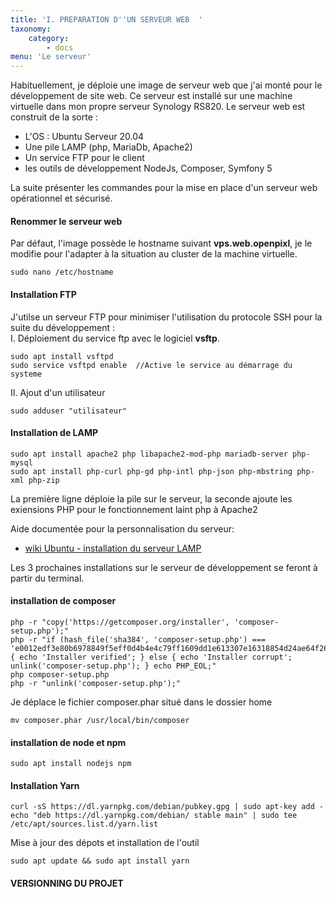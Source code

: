 ```yaml
---
title: 'I. PREPARATION D''UN SERVEUR WEB  '
taxonomy:
    category:
        - docs
menu: 'Le serveur'
---
```


Habituellement, je déploie une image de serveur web que j'ai monté pour le développement de site web. Ce serveur est installé sur une machine virtuelle dans mon propre serveur Synology RS820. Le serveur web est construit de la sorte :  
* L'OS : Ubuntu Serveur 20.04
* Une pile LAMP (php, MariaDb, Apache2)
* Un service FTP pour le client
* les outils de développement NodeJs, Composer, Symfony 5

La suite présenter les commandes pour la mise en place d'un serveur web opérationnel et sécurisé.

#### Renommer le serveur web  
Par défaut, l'image possède le hostname suivant **vps.web.openpixl**, je le modifie pour l'adapter à la situation au cluster de la machine virtuelle.

    sudo nano /etc/hostname  

#### Installation FTP
J'utilse un serveur FTP pour minimiser l'utilisation du protocole SSH pour la suite du développement :  
I. Déploiement du service ftp avec le logiciel **vsftp**.  

    sudo apt install vsftpd  
    sudo service vsftpd enable  //Active le service au démarrage du systeme  
    
II. Ajout d'un utilisateur

    sudo adduser "utilisateur"
    

#### Installation de LAMP  

	sudo apt install apache2 php libapache2-mod-php mariadb-server php-mysql
    sudo apt install php-curl php-gd php-intl php-json php-mbstring php-xml php-zip  



La première ligne déploie la pile sur le serveur, la seconde ajoute les exiensions PHP pour le fonctionnement laint php à Apache2

Aide documentée pour la personnalisation du serveur:  
* [wiki Ubuntu - installation du serveur LAMP](https://doc.ubuntu-fr.org/lamp)

Les 3 prochaines installations sur le serveur de développement se feront à partir du terminal.  


#### installation de composer


	php -r "copy('https://getcomposer.org/installer', 'composer-setup.php');" 
	php -r "if (hash_file('sha384', 'composer-setup.php') === 'e0012edf3e80b6978849f5eff0d4b4e4c79ff1609dd1e613307e16318854d24ae64f26d17af3ef0bf7cfb710ca74755a') { echo 'Installer verified'; } else { echo 'Installer corrupt'; unlink('composer-setup.php'); } echo PHP_EOL;"
	php composer-setup.php
	php -r "unlink('composer-setup.php');"

Je déplace le fichier composer.phar situé dans le dossier home

	mv composer.phar /usr/local/bin/composer

#### installation de node et npm

	sudo apt install nodejs npm
    
#### Installation Yarn

	curl -sS https://dl.yarnpkg.com/debian/pubkey.gpg | sudo apt-key add -  
    echo "deb https://dl.yarnpkg.com/debian/ stable main" | sudo tee /etc/apt/sources.list.d/yarn.list

Mise à jour des dépots et installation de l'outil

    sudo apt update && sudo apt install yarn

#### VERSIONNING DU PROJET